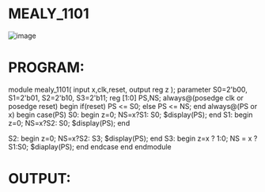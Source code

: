 # MEALY_1101

![image](https://github.com/RESMIRNAIR/MEALY_1101/assets/154305926/fce7c9dc-e0df-4528-843b-559bf24f018a)

# PROGRAM:

module mealy_1101(
input x,clk,reset, 
output reg z
);
parameter S0=2'b00, S1=2'b01, S2=2'b10, S3=2'b11;
reg [1:0] PS,NS;
always@(posedge clk or posedge reset)
begin
if(reset)
PS <= S0;
else
PS <= NS;
end
always@(PS or x)
begin
case(PS)
S0: begin 
    z=0;
    NS=x?S1: S0;
    $display(PS);
end
S1: begin
     z=0;
     NS=x?S2: S0;
     $display(PS);
end

S2: begin
     z=0;
     NS=x?S2: S3; 
     $display(PS);
end
S3: begin
    z=x ? 1:0;
    NS = x ? S1:S0;
    $diaplay(PS);
end
endcase
end
endmodule

# OUTPUT:

